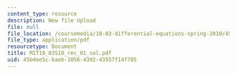 ```yaml
---
content_type: resource
description: New file Upload
file: null
file_location: /coursemedia/18-03-differential-equations-spring-2010/45b4ee5cbaeb1056439243557f14f785_MIT18_03S10_rec_01_sol.pdf
file_type: application/pdf
resourcetype: Document
title: MIT18_03S10_rec_01_sol.pdf
uid: 45b4ee5c-baeb-1056-4392-43557f14f785
---
```

